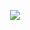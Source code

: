 <div align="center">
 <p>
    <a href="https://wangchujiang.com/">
      <img src="https://github-readme-stats.vercel.app/api?username=wjkang&show_icons=true&icon_color=805AD5&text_color=718096&bg_color=ffffff&hide_title=true&hide_border=true&hide=contribs,issues&count_private=true" />
    </a>
  </p>
</>

